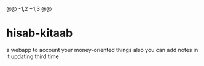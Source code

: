 @@ -1,2 +1,3 @@
# hisab-kitaab
 a webapp to account your money-oriented things also you can add notes in  it
 updating third time
